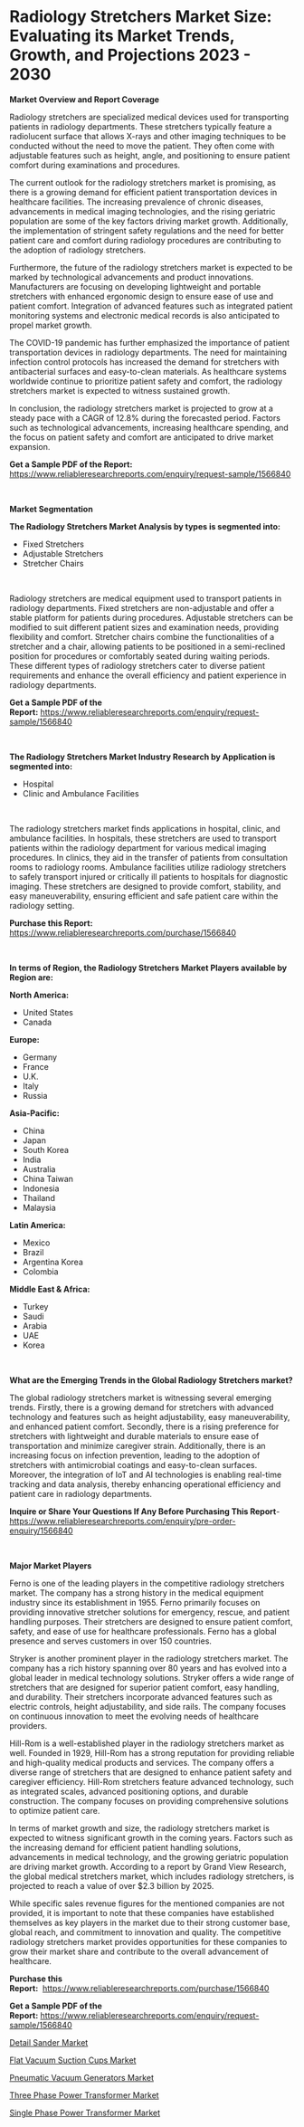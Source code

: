 <p><h1>Radiology Stretchers Market Size: Evaluating its Market Trends, Growth, and Projections 2023 - 2030</h1></p><p><strong>Market Overview and Report Coverage</strong></p>
<p><p>Radiology stretchers are specialized medical devices used for transporting patients in radiology departments. These stretchers typically feature a radiolucent surface that allows X-rays and other imaging techniques to be conducted without the need to move the patient. They often come with adjustable features such as height, angle, and positioning to ensure patient comfort during examinations and procedures.</p><p>The current outlook for the radiology stretchers market is promising, as there is a growing demand for efficient patient transportation devices in healthcare facilities. The increasing prevalence of chronic diseases, advancements in medical imaging technologies, and the rising geriatric population are some of the key factors driving market growth. Additionally, the implementation of stringent safety regulations and the need for better patient care and comfort during radiology procedures are contributing to the adoption of radiology stretchers.</p><p>Furthermore, the future of the radiology stretchers market is expected to be marked by technological advancements and product innovations. Manufacturers are focusing on developing lightweight and portable stretchers with enhanced ergonomic design to ensure ease of use and patient comfort. Integration of advanced features such as integrated patient monitoring systems and electronic medical records is also anticipated to propel market growth.</p><p>The COVID-19 pandemic has further emphasized the importance of patient transportation devices in radiology departments. The need for maintaining infection control protocols has increased the demand for stretchers with antibacterial surfaces and easy-to-clean materials. As healthcare systems worldwide continue to prioritize patient safety and comfort, the radiology stretchers market is expected to witness sustained growth.</p><p>In conclusion, the radiology stretchers market is projected to grow at a steady pace with a CAGR of 12.8% during the forecasted period. Factors such as technological advancements, increasing healthcare spending, and the focus on patient safety and comfort are anticipated to drive market expansion.</p></p>
<p><strong>Get a Sample PDF of the Report:</strong> <a href="https://www.reliableresearchreports.com/enquiry/request-sample/1566840">https://www.reliableresearchreports.com/enquiry/request-sample/1566840</a></p>
<p>&nbsp;</p>
<p><strong>Market Segmentation</strong></p>
<p><strong>The Radiology Stretchers Market Analysis by types is segmented into:</strong></p>
<p><ul><li>Fixed Stretchers</li><li>Adjustable Stretchers</li><li>Stretcher Chairs</li></ul></p>
<p>&nbsp;</p>
<p><p>Radiology stretchers are medical equipment used to transport patients in radiology departments. Fixed stretchers are non-adjustable and offer a stable platform for patients during procedures. Adjustable stretchers can be modified to suit different patient sizes and examination needs, providing flexibility and comfort. Stretcher chairs combine the functionalities of a stretcher and a chair, allowing patients to be positioned in a semi-reclined position for procedures or comfortably seated during waiting periods. These different types of radiology stretchers cater to diverse patient requirements and enhance the overall efficiency and patient experience in radiology departments.</p></p>
<p><strong>Get a Sample PDF of the Report:</strong>&nbsp;<a href="https://www.reliableresearchreports.com/enquiry/request-sample/1566840">https://www.reliableresearchreports.com/enquiry/request-sample/1566840</a></p>
<p>&nbsp;</p>
<p><strong>The Radiology Stretchers Market Industry Research by Application is segmented into:</strong></p>
<p><ul><li>Hospital</li><li>Clinic and Ambulance Facilities</li></ul></p>
<p>&nbsp;</p>
<p><p>The radiology stretchers market finds applications in hospital, clinic, and ambulance facilities. In hospitals, these stretchers are used to transport patients within the radiology department for various medical imaging procedures. In clinics, they aid in the transfer of patients from consultation rooms to radiology rooms. Ambulance facilities utilize radiology stretchers to safely transport injured or critically ill patients to hospitals for diagnostic imaging. These stretchers are designed to provide comfort, stability, and easy maneuverability, ensuring efficient and safe patient care within the radiology setting.</p></p>
<p><strong>Purchase this Report:</strong>&nbsp; <a href="https://www.reliableresearchreports.com/purchase/1566840">https://www.reliableresearchreports.com/purchase/1566840</a></p>
<p>&nbsp;</p>
<p><strong>In terms of Region, the Radiology Stretchers Market Players available by Region are:</strong></p>
<p>
    <p> <strong> North America: </strong>
        <ul>
            <li>United States</li>
            <li>Canada</li>
        </ul>
        </p> 
    <p> <strong> Europe: </strong>
        <ul>
            <li>Germany</li>
            <li>France</li>
            <li>U.K.</li>
            <li>Italy</li>
            <li>Russia</li>
        </ul>
        </p> 
    <p> <strong> Asia-Pacific: </strong>
        <ul>
            <li>China</li>
            <li>Japan</li>
            <li>South Korea</li>
            <li>India</li>
            <li>Australia</li>
            <li>China Taiwan</li>
            <li>Indonesia</li>
            <li>Thailand</li>
            <li>Malaysia</li>
        </ul>
        </p> 
    <p> <strong> Latin America: </strong>
        <ul>
            <li>Mexico</li>
            <li>Brazil</li>
            <li>Argentina Korea</li>
            <li>Colombia</li>
        </ul>
        </p> 
    <p> <strong> Middle East & Africa: </strong>
        <ul>
            <li>Turkey</li>
            <li>Saudi</li>
            <li>Arabia</li>
            <li>UAE</li>
            <li>Korea</li>
        </ul>
    </p>
    </p>
<p>&nbsp;</p>
<p><strong>What are the Emerging Trends in the Global Radiology Stretchers market?</strong></p>
<p><p>The global radiology stretchers market is witnessing several emerging trends. Firstly, there is a growing demand for stretchers with advanced technology and features such as height adjustability, easy maneuverability, and enhanced patient comfort. Secondly, there is a rising preference for stretchers with lightweight and durable materials to ensure ease of transportation and minimize caregiver strain. Additionally, there is an increasing focus on infection prevention, leading to the adoption of stretchers with antimicrobial coatings and easy-to-clean surfaces. Moreover, the integration of IoT and AI technologies is enabling real-time tracking and data analysis, thereby enhancing operational efficiency and patient care in radiology departments.</p></p>
<p><strong>Inquire or Share Your Questions If Any Before Purchasing This Report</strong>- <a href="https://www.reliableresearchreports.com/enquiry/pre-order-enquiry/1566840">https://www.reliableresearchreports.com/enquiry/pre-order-enquiry/1566840</a></p>
<p>&nbsp;</p>
<p><strong>Major Market Players</strong></p>
<p><p>Ferno is one of the leading players in the competitive radiology stretchers market. The company has a strong history in the medical equipment industry since its establishment in 1955. Ferno primarily focuses on providing innovative stretcher solutions for emergency, rescue, and patient handling purposes. Their stretchers are designed to ensure patient comfort, safety, and ease of use for healthcare professionals. Ferno has a global presence and serves customers in over 150 countries.</p><p>Stryker is another prominent player in the radiology stretchers market. The company has a rich history spanning over 80 years and has evolved into a global leader in medical technology solutions. Stryker offers a wide range of stretchers that are designed for superior patient comfort, easy handling, and durability. Their stretchers incorporate advanced features such as electric controls, height adjustability, and side rails. The company focuses on continuous innovation to meet the evolving needs of healthcare providers.</p><p>Hill-Rom is a well-established player in the radiology stretchers market as well. Founded in 1929, Hill-Rom has a strong reputation for providing reliable and high-quality medical products and services. The company offers a diverse range of stretchers that are designed to enhance patient safety and caregiver efficiency. Hill-Rom stretchers feature advanced technology, such as integrated scales, advanced positioning options, and durable construction. The company focuses on providing comprehensive solutions to optimize patient care.</p><p>In terms of market growth and size, the radiology stretchers market is expected to witness significant growth in the coming years. Factors such as the increasing demand for efficient patient handling solutions, advancements in medical technology, and the growing geriatric population are driving market growth. According to a report by Grand View Research, the global medical stretchers market, which includes radiology stretchers, is projected to reach a value of over $2.3 billion by 2025.</p><p>While specific sales revenue figures for the mentioned companies are not provided, it is important to note that these companies have established themselves as key players in the market due to their strong customer base, global reach, and commitment to innovation and quality. The competitive radiology stretchers market provides opportunities for these companies to grow their market share and contribute to the overall advancement of healthcare.</p></p>
<p><strong>Purchase this Report:</strong>&nbsp;&nbsp;<a href="https://www.reliableresearchreports.com/purchase/1566840">https://www.reliableresearchreports.com/purchase/1566840</a></p>
<p></p>
<p><strong>Get a Sample PDF of the Report:</strong>&nbsp;<a href="https://www.reliableresearchreports.com/enquiry/request-sample/1566840">https://www.reliableresearchreports.com/enquiry/request-sample/1566840</a></p>
<p><p><a href="https://www.linkedin.com/pulse/detail-sander-market-share-amp-new-trends-analysis-report-fdx5c/">Detail Sander Market</a></p><p><a href="https://medium.com/@hazelbrakus/flat-vacuum-suction-cups-market-size-growth-forecast-2023-2030-29bb5fae7403">Flat Vacuum Suction Cups Market</a></p><p><a href="https://medium.com/@randallbode/pneumatic-vacuum-generators-market-size-growth-forecast-2023-2030-ebae116d9b03">Pneumatic Vacuum Generators Market</a></p><p><a href="https://www.linkedin.com/pulse/three-phase-power-transformer-market-challenges-opportunities-lal5c/">Three Phase Power Transformer Market</a></p><p><a href="https://www.linkedin.com/pulse/single-phase-power-transformer-market-research-report-provides-n0gsc/">Single Phase Power Transformer Market</a></p></p>